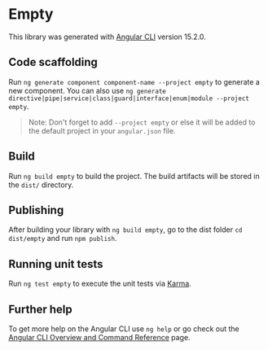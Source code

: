 # Empty

This library was generated with [Angular CLI](https://github.com/angular/angular-cli) version 15.2.0.

## Code scaffolding

Run `ng generate component component-name --project empty` to generate a new component. You can also use `ng generate directive|pipe|service|class|guard|interface|enum|module --project empty`.
> Note: Don't forget to add `--project empty` or else it will be added to the default project in your `angular.json` file. 

## Build

Run `ng build empty` to build the project. The build artifacts will be stored in the `dist/` directory.

## Publishing

After building your library with `ng build empty`, go to the dist folder `cd dist/empty` and run `npm publish`.

## Running unit tests

Run `ng test empty` to execute the unit tests via [Karma](https://karma-runner.github.io).

## Further help

To get more help on the Angular CLI use `ng help` or go check out the [Angular CLI Overview and Command Reference](https://angular.io/cli) page.
